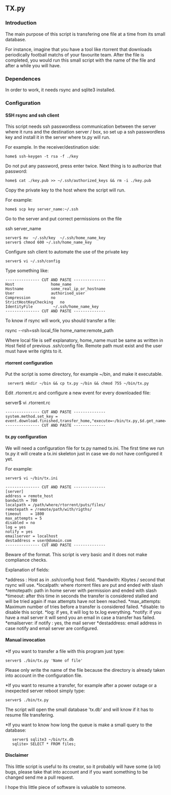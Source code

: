 ## TX.py

### Introduction

The main purpose of this script is transfering one file at a time 
from its small database.

For instance, imagine that you have a tool like rtorrent 
that downloads periodically football matchs of your favourite team. 
After the file is completed, you would run this small script with 
the name of the file and after a while you will have.

### Dependences

In order to work, it needs rsync and sqlite3 installed.

### Configuration


#### SSH rsync and ssh client

This script needs ssh passwordless communication between the server
where it runs and the destination server / box, so set up a ssh 
passwordless key and install it in the server where tx.py will run.

For example. In the receiver/destination side:

    home$ ssh-keygen -t rsa -f ./key

Do not put any password, press enter twice. Next thing is to authorize
that password:

    home$ cat ./key.pub >> ~/.ssh/authorized_keys && rm -i ./key.pub

Copy the private key to the host where the script will run.

For example: 

    home$ scp key server_name:~/.ssh

Go to the server and put correct permissions on the file

ssh server_name

    server$ mv  ~/.ssh/key  ~/.ssh/home_name_key
    server$ chmod 600 ~/.ssh/home_name_key

Configure ssh client to automate the use of the private key

    server$ vi ~/.ssh/config

Type something like:

```
--------------- CUT AND PASTE --------------
Host            	home_name
Hostname        	some_real_ip_or_hostname
User            	authorised_user
Compression     	no
StrictHostKeyChecking 	no
IdentityFile   		 ~/.ssh/home_name_key
--------------- CUT AND PASTE --------------
```

To know if rsync will work, you should transfer a file:

rsync --rsh=ssh local_file home_name:remote_path

Where local file is self explanatory, home_name must be same
as written in Host field of previous .ssh/config file.
Remote path must exist and the user must have write rights to it.

#### rtorrent configuration

Put the script is some directory, for example ~/bin, and make it
executable.

     server$ mkdir ~/bin && cp tx.py ~/bin && chmod 755 ~/bin/tx.py

Edit .rtorrent.rc and configure a new event for every downloaded file:

  server$ vi .rtorrent.rc

```
--------------- CUT AND PASTE --------------
system.method.set_key = event.download.finished,transfer_home,"execute=~/bin/tx.py,$d.get_name="
--------------- CUT AND PASTE --------------
```

#### tx.py configuration


We will need a configuration file for tx.py named tx.ini. The first time we run tx.py
it will create a tx.ini skeleton just in case we do not have configured it yet.


For example:

    server$ vi ~/bin/tx.ini

```
--------------- CUT AND PASTE --------------
[server]
address = remote_host
bandwith = 700
localpath = /path/where/rtorrent/puts/files/
remotepath = /remote/path/with/rigths/
timeout    = 1800
max_attempts = 5
disabled = no
log = yes
notify = yes
emailserver = localhost
destaddress = user@domain.com
--------------- CUT AND PASTE --------------
```

Beware of the format. This script is very basic and it does not
make compliance checks.

Explanation of fields:

*address : Host as in .ssh/config host field.
*bandwith: Kbytes / second that rsync will use.
*localpath: where rtorrent files are put and ended with slash
*remotepath: path in home server with permission and ended with slash
*timeout: after this time in seconds the transfer is considered stalled
and will be tried again if max attempts have not been reached.
*max_attempts: Maximum number of tries before a transfer is considered failed.
*disable: to disable this script.
*log: if yes, it will log to tx.log everything.
*notify: if you have a mail server it will send you an email in case a transfer has failed.
*emailserver: if notify : yes, the mail server
*destaddress: email address in case notify and email server are configured.


#### Manual invocation

*If you want to transfer a file with this program just type:

    server$ ./bin/tx.py 'Name of file'

Please only write the name of the file because the directory is already
taken into account in the configuration file.

*If you want to resume a transfer, for example after a power outage or
a inexpected server reboot simply type:

    server$ ./bin/tx.py

The script will open the small database 'tx.db' and will know if it has
to resume file transfering.

*If you want to know how long the queue is make a small query to the database:
```   
   server$ sqlite3 ~/bin/tx.db
   sqlite> SELECT * FROM files;
```

#### Disclaimer

This little script is useful to its creator, so it probably will have some (a lot)
bugs, please take that into account and if you want something to be changed
send me a pull request.

I hope this little piece of software is valuable to someone.
